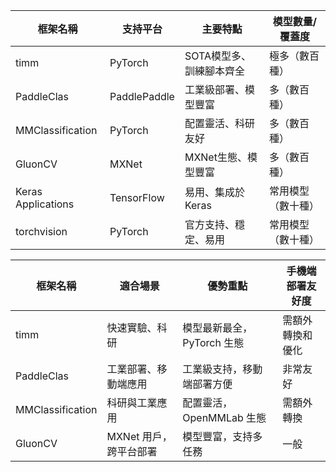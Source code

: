 | 框架名稱          | 支持平台      | 主要特點               | 模型數量/覆蓋度      |
|-------------------|--------------|------------------------|----------------------|
| timm              | PyTorch      | SOTA模型多、訓練腳本齊全 | 極多（數百種）       |
| PaddleClas        | PaddlePaddle | 工業級部署、模型豐富     | 多（數百種）         |
| MMClassification  | PyTorch      | 配置靈活、科研友好       | 多（數百種）         |
| GluonCV           | MXNet        | MXNet生態、模型豐富      | 多（數百種）         |
| Keras Applications| TensorFlow   | 易用、集成於 Keras       | 常用模型（數十種）   |
| torchvision       | PyTorch      | 官方支持、穩定、易用     | 常用模型（數十種）   |


| 框架名稱         | 適合場景           | 優勢重點                   | 手機端部署友好度     |
|------------------|--------------------|----------------------------|----------------------|
| timm             | 快速實驗、科研     | 模型最新最全，PyTorch 生態 | 需額外轉換和優化     |
| PaddleClas       | 工業部署、移動端應用 | 工業級支持，移動端部署方便 | 非常友好             |
| MMClassification | 科研與工業應用     | 配置靈活，OpenMMLab 生態   | 需額外轉換           |
| GluonCV          | MXNet 用戶，跨平台部署 | 模型豐富，支持多任務       | 一般                 |

